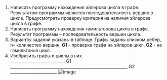 1.	Написать программу нахождения эйлерова цикла в графе. Результатом программы является последовательность вершин в цикле. Предусмотреть проверку критерия на наличия эйлерова цикла в графе.<br> 
2.	Написать программу нахождения гамильтонова цикла в графе. Результат программы – последовательность вершин цикла.<br>
3.	Варианты заданий указаны в таблице. Графы заданы списком ребер, n– количество вершин, **G1** - проверка графа на эйлеров цикл, **G2** - на гамильтонов цикл. <br>
4.	Изобразить графы и циклы в них.<br>
___________________________ G1 __________________________________________________________ G2 _______________________
![image](https://github.com/DenisKorpach/University/assets/102619109/3e242c93-6390-4343-a2a6-73c7dbff1381)
